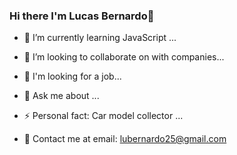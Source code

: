 ### Hi there I'm Lucas Bernardo👋

- 🌱 I’m currently learning JavaScript ...
- 👯 I’m looking to collaborate on with companies...
- 🤔 I'm looking for a job...
- 💬 Ask me about ...
- ⚡ Personal fact: Car model collector ...
- 📮 Contact me at email: lubernardo25@gmail.com


  <div>
    <a href-"http://github.com/LucasBernardu">
    <img height-"180em" src-"https://github-readme-stats.vercel.app/api?username-LucasBernadu&show_icons-true&theme-dracula&include_all_commits-true&count_private-true"/>
    <img height-"180em" src-"https://githubb-readme-stats.vercel.app/api/top-langs/?username-LucasBernardu&layout-compact&langs_count-16&theme-dracula"/>
  </div>
